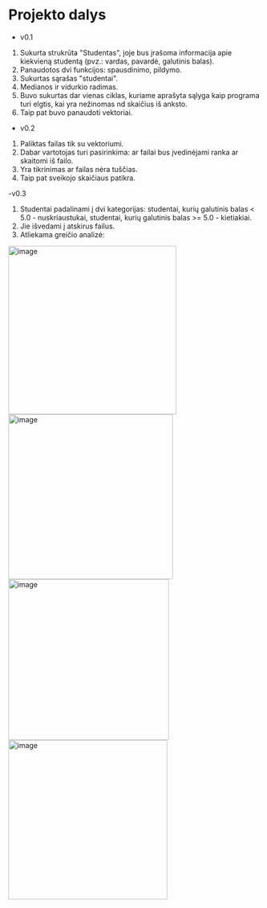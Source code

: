 # Projekto dalys

- v0.1
1. Sukurta strukrūta "Studentas", joje bus įrašoma informacija apie kiekvieną studentą (pvz.: vardas, pavardė, galutinis balas).
2. Panaudotos dvi funkcijos: spausdinimo, pildymo.
3. Sukurtas sąrašas "studentai".
4. Medianos ir vidurkio radimas.
5. Buvo sukurtas dar vienas ciklas, kuriame aprašyta sąlyga kaip programa turi elgtis, kai yra nežinomas nd skaičius iš anksto.
6. Taip pat buvo panaudoti vektoriai.

- v0.2
1. Paliktas failas tik su vektoriumi.
2. Dabar vartotojas turi pasirinkima: ar failai bus įvedinėjami ranka ar skaitomi iš failo.
3. Yra tikrinimas ar failas nėra tuščias.
4. Taip pat sveikojo skaičiaus patikra.

-v0.3
1. Studentai padalinami į dvi kategorijas:
studentai, kurių galutinis balas < 5.0 - nuskriaustukai,
studentai, kurių galutinis balas >= 5.0 - kietiakiai.
2. Jie išvedami į atskirus failus.
3. Atliekama greičio analizė:
<img width="335" alt="image" src="https://user-images.githubusercontent.com/91346039/197010534-02c85fe0-6b68-460b-b216-fb82ed822e56.png">
<img width="328" alt="image" src="https://user-images.githubusercontent.com/91346039/197010675-da4bd1c6-e8eb-4693-946d-4a501d0c01ff.png">
<img width="320" alt="image" src="https://user-images.githubusercontent.com/91346039/197010885-042db646-ab06-4a17-87e2-7c305351a5d3.png">
<img width="317" alt="image" src="https://user-images.githubusercontent.com/91346039/197011391-765d7b16-442c-48a7-b8ee-409cf2de6de4.png">



